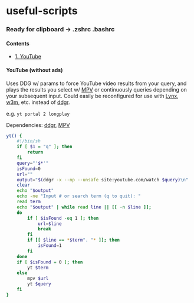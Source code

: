 # useful-scripts
### Ready for clipboard → .zshrc .bashrc

#### Contents
- [1. YouTube](#YouTube-without-ads "YouTube (without ads)")

#### YouTube (without ads)
Uses DDG w/ params to force YouTube video results from your query, and plays the results you select w/ [MPV](https://github.com/mpv-player/mpv) or continuously queries depending on your subsequent input.  Could easily be reconfigured for use with [Lynx](http://lynx.browser.org), [w3m](http://w3m.sourceforge.net), etc. instead of [ddgr](https://github.com/jarun/ddgr).

e.g. `yt portal 2 longplay`

Dependencies: [ddgr](https://github.com/jarun/ddgr), [MPV](https://github.com/mpv-player/mpv)
```ZSH
yt() {
    #!/bin/sh
    if [ $1 = "q" ]; then
        return
    fi
    query="'$*'"  
    isFound=0
    url=""
    output="$(ddgr -x --np --unsafe site:youtube.com/watch $query)\n"
    clear
    echo "$output"
    echo -ne "Input # or search term (q to quit): "
    read term
    echo "$output" | while read line || [[ -n $line ]];
    do
        if [ $isFound -eq 1 ]; then
            url=$line
            break
        fi
        if [[ $line == *$term". "* ]]; then
            isFound=1
        fi
    done
    if [ $isFound = 0 ]; then
	    yt $term
    else
        mpv $url
	    yt $query
    fi 
}
```
